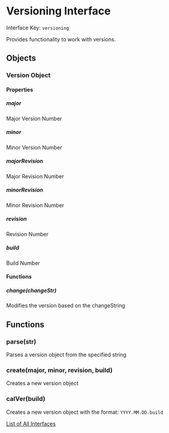 # Versioning Interface

Interface Key: `versioning`

Provides functionality to work with versions.

## Objects

### Version Object


#### Properties

##### major
Major Version Number

##### minor
Minor Version Number

##### majorRevision
Major Revision Number

##### minorRevision
Minor Revision Number

##### revision
Revision Number

##### build
Build Number


#### Functions

##### change(changeStr)
Modifies the version based on the changeString

## Functions

### parse(str)
Parses a version object from the specified string

### create(major, minor, revision, build)
Creates a new version object

### calVer(build)
Creates a new version object with the format: `YYYY.MM.DD.build`


[List of All Interfaces](./../Interfaces.md)